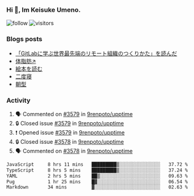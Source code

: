 ### Hi 👋, Im Keisuke Umeno.

<!--
**9renpoto/9renpoto** is a ✨ _special_ ✨ repository because its `README.md` (this file) appears on your GitHub profile.

Here are some ideas to get you started:

- 🔭 I’m currently working on ...
- 🌱 I’m currently learning ...
- 👯 I’m looking to collaborate on ...
- 🤔 I’m looking for help with ...
- 💬 Ask me about ...
- 📫 How to reach me: ...
- 😄 Pronouns: ...
- ⚡ Fun fact: ...
-->

![follow](https://img.shields.io/github/followers/9renpoto?label=Follow&style=social)
![visitors](https://komarev.com/ghpvc/?username=9renpoto&label=Profile%20views&color=0e75b6&style=flat)

### Blogs posts

<!-- BLOG-POST-LIST:START -->
- [「GitLabに学ぶ世界最先端のリモート組織のつくりかた」を読んだ](https://9renpoto.win/entry/2024/09/10/remote_organization)
- [体脂肪↗](https://9renpoto.win/entry/2024/08/12/gaining_fat)
- [絵本を読む](https://9renpoto.win/entry/2024/07/26/picture_book)
- [二度寝](https://9renpoto.win/entry/2024/07/18/going_back_to_sleep)
- [朝型](https://9renpoto.win/entry/2024/05/29/im-an-early)
<!-- BLOG-POST-LIST:END -->

### Activity

<!--START_SECTION:activity-->
1. 🗣 Commented on [#3579](https://github.com/9renpoto/upptime/issues/3579#issuecomment-2396499895) in [9renpoto/upptime](https://github.com/9renpoto/upptime)
2. 🔒 Closed issue [#3579](https://github.com/9renpoto/upptime/issues/3579) in [9renpoto/upptime](https://github.com/9renpoto/upptime)
3. ❗ Opened issue [#3579](https://github.com/9renpoto/upptime/issues/3579) in [9renpoto/upptime](https://github.com/9renpoto/upptime)
4. 🔒 Closed issue [#3578](https://github.com/9renpoto/upptime/issues/3578) in [9renpoto/upptime](https://github.com/9renpoto/upptime)
5. 🗣 Commented on [#3578](https://github.com/9renpoto/upptime/issues/3578#issuecomment-2396429752) in [9renpoto/upptime](https://github.com/9renpoto/upptime)
<!--END_SECTION:activity-->

<!--START_SECTION:waka-->

```txt
JavaScript     8 hrs 11 mins   █████████▒░░░░░░░░░░░░░░░   37.72 %
TypeScript     8 hrs 5 mins    █████████▒░░░░░░░░░░░░░░░   37.24 %
YAML           2 hrs 5 mins    ██▒░░░░░░░░░░░░░░░░░░░░░░   09.63 %
Pug            1 hr 25 mins    █▓░░░░░░░░░░░░░░░░░░░░░░░   06.54 %
Markdown       34 mins         ▓░░░░░░░░░░░░░░░░░░░░░░░░   02.63 %
```

<!--END_SECTION:waka-->

